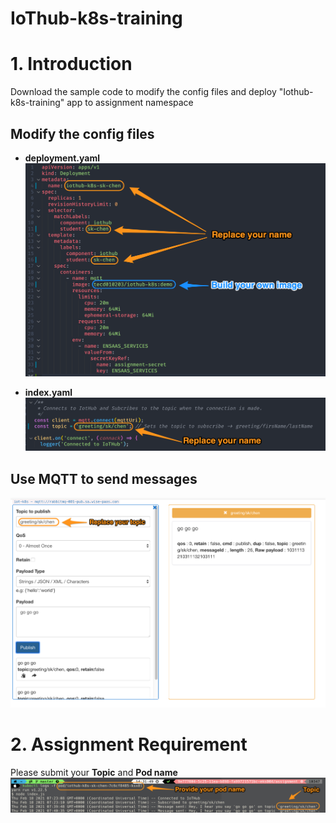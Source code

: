 # IoThub-k8s-training

# 1. Introduction
Download the sample code to modify the config files and deploy "Iothub-k8s-training" app to assignment namespace

## Modify the config files
- **deployment.yaml**
![deployment](./img/deployment.png)

- **index.yaml**
![index](./img/index.png)

## Use MQTT to send messages
![mqttbox](./img/mqttbox.png)

# 2. Assignment Requirement

Please submit your **Topic** and **Pod name**
![assignment](./img/assignment.png)
